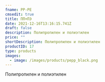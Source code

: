 ```yaml
---
fname: PP-PE
cmsedit: true
title: ПП+ПЭ
date: 2021-12-16T13:16:15.741Z
draft: false
description: Полипропилен и полиэтилен
price: ""
shortDescription: Полипропилен и полиэтилен
productID: 17
type: products
images:
  - image: /images/products/pepp_black.png
---
```

Полипропилен и полиэтилен